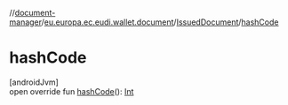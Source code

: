 //[document-manager](../../../index.md)/[eu.europa.ec.eudi.wallet.document](../index.md)/[IssuedDocument](index.md)/[hashCode](hash-code.md)

# hashCode

[androidJvm]\
open override fun [hashCode](hash-code.md)(): [Int](https://kotlinlang.org/api/latest/jvm/stdlib/kotlin/-int/index.html)

